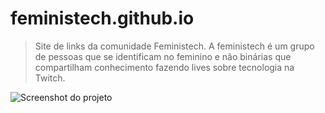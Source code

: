 # feministech.github.io

> Site de links da comunidade Feministech. A feministech é um grupo de pessoas que se identificam no feminino e não binárias que compartilham conhecimento fazendo lives sobre tecnologia na Twitch.

![Screenshot do projeto](https://user-images.githubusercontent.com/42172966/137014329-47f3654b-0989-43a0-aa25-b088352d1593.png)

